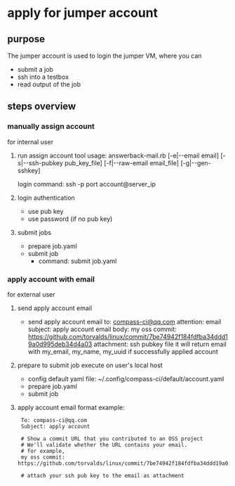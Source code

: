
# apply for jumper account

## purpose

The jumper account is used to login the jumper VM, where you can
- submit a job
- ssh into a testbox
- read output of the job

## steps overview
### manually assign account
for internal user
1. run assign account tool
   usage:
     answerback-mail.rb [-e|--email email] [-s|--ssh-pubkey pub_key_file] [-f|--raw-email email_file] [-g|--gen-sshkey]

   login command:
     ssh -p port account@server_ip

2. login authentication
   - use pub key
   - use password (if no pub key)

3. submit jobs
   - prepare job.yaml
   - submit job
     - command:
       submit job.yaml

### apply account with email
for external user
1. send apply account email
   - send apply account email to: compass-ci@qq.com
     attention:
       email subject:
         apply account
       email body:
         my oss commit: https://github.com/torvalds/linux/commit/7be74942f184fdfba34ddd19a0d995deb34d4a03
       attachment:
         ssh pubkey file
     it will return email with my_email, my_name, my_uuid if successfully applied account

2. prepare to submit job
   execute on user's local host
   - config default yaml file:
       ~/.config/compass-ci/default/account.yaml
   - prepare job.yaml
   - submit job

3. apply account email format
   example:

        To: compass-ci@qq.com
        Subject: apply account

        # Show a commit URL that you contributed to an OSS project
        # We'll validate whether the URL contains your email. 
        # for example,
        my oss commit: https://github.com/torvalds/linux/commit/7be74942f184fdfba34ddd19a0d995deb34d4a03

        # attach your ssh pub key to the email as attachment
